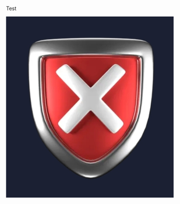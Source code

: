 Test

![Verification](https://raw.githubusercontent.com/DIGITALv7/MannyMan-AdBlock/refs/heads/main/Images/MannyManAdBlockListVerification.jpg)
